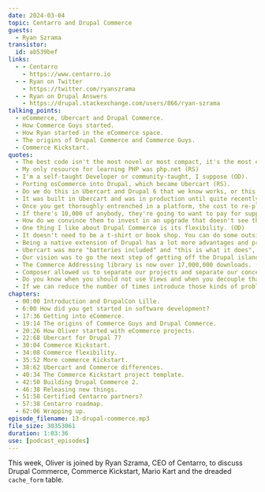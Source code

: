 ```yaml
---
date: 2024-03-04
topic: Centarro and Drupal Commerce
guests:
  - Ryan Szrama
transistor:
  id: ab539bef
links:
  - - Centarro
    - https://www.centarro.io
  - - Ryan on Twitter
    - https://twitter.com/ryanszrama
  - - Ryan on Drupal Answers
    - https://drupal.stackexchange.com/users/866/ryan-szrama
talking_points:
  - eCommerce, Ubercart and Drupal Commerce.
  - How Commerce Guys started.
  - How Ryan started in the eCommerce space.
  - The origins of Drupal Commerce and Commerce Guys.
  - Commerce Kickstart.
quotes:
  - The best code isn't the most novel or most compact, it's the most easily readable and easily extendable (RS).
  - My only resource for learning PHP was php.net (RS)
  - I'm a self-taught Developer or community-taught, I suppose (OD).
  - Porting osCommerce into Drupal, which became Ubercart (RS).
  - Do we do this in Ubercart and Drupal 6 that we know works, or this new thing that was Drupal Commerce in Drupal 7 (OD).
  - It was built in Ubercart and was in production until quite recently, considering we're in 2024 (OD).
  - Once you get thoroughly entrenched in a platform, the cost to re-platform outweighs the cost of maintaining it in-house (RS).
  - If there's 10,000 of anybody, they're going to want to pay for support (RS).
  - How do we convince them to invest in an upgrade that doesn't see them jettison Drupal entirely? (RS)
  - One thing I like about Drupal Commerce is its flexibility. (OD)
  - It doesn't need to be a t-shirt or book shop. You can do some outside the box things with it. (OD)
  - Being a native extension of Drupal has a lot more advantages and pros than cons. (RS)
  - Ubercart was more "batteries included" and "this is what it does", whereas Drupal Commerce is more flexible and although it requires a bit more setup to begin with, you can plug it together the way you want to. (OD)
  - Our vision was to go the next step of getting off the Drupal island. (RS)
  - The Commerce Addressing library is now over 17,000,000 downloads. (OD)
  - Composer allowed us to separate our projects and separate our concerns. (RS)
  - Do you know when you should not use Views and when you decouple that component and use JavaScript and the REST API? (RS)
  - If we can reduce the number of times introduce those kinds of problems, that's how I would certify somebody. (RS)
chapters:
  - 00:00 Introduction and DrupalCon Lille.
  - 6:00 How did you get started in software development?
  - 17:36 Getting into eCommerce.
  - 19:14 The origins of Commerce Guys and Drupal Commerce.
  - 20:26 How Oliver started with eCommerce projects.
  - 22:68 Ubercart for Drupal 7?
  - 30:04 Commerce Kickstart.
  - 34:08 Commerce flexibility.
  - 35:52 More commerce Kickstart.
  - 38:62 Ubercart and Commerce differences.
  - 40:34 The Commerce Kickstart project template.
  - 42:50 Building Drupal Commerce 2.
  - 46:38 Releasing new things.
  - 51:58 Certified Centarro partners?
  - 57:38 Centarro roadmap.
  - 62:06 Wrapping up.
episode_filename: 13-drupal-commerce.mp3
file_size: 30353061
duration: 1:03:36
use: [podcast_episodes]
---
```


This week, Oliver is joined by Ryan Szrama, CEO of Centarro, to discuss Drupal Commerce, Commerce Kickstart, Mario Kart and the dreaded `cache_form` table.
